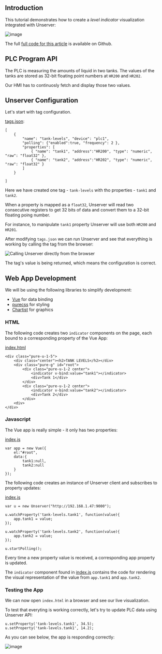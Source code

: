 
## Introduction

This tutorial demonstrates how to create a _level indicator_ visualization integrated with Unserver:

![image](https://s3.amazonaws.com/unserver-blog-media/hmi-with-unserver-level-indicators/1.png)

The full [full code for this article](https://github.com/UnserverCode/Tutorials/blob/master/level-indicators) is available on Github.

## PLC Program API
The PLC is measuring the amounts of liquid in two tanks. 
The values of the tanks are stored as 32-bit floating point numbers at `HR200` and `HR202`.

Our HMI has to continuosly fetch and display those two values. 

## Unserver Configuration
Let's start with tag configuration.

[tags.json](https://github.com/UnserverCode/Tutorials/blob/master/level-indicators/unserver-config/tags.json):

    [
        {
            "name": "tank-levels", "device": "plc1", 
            "polling": {"enabled":true, "frequency": 2 },
            "properties": [
                { "name": "tank1", "address":"HR200", "type": "numeric", "raw": "float32" },
                { "name": "tank2", "address":"HR202", "type": "numeric", "raw": "float32" }
            ]
        }

    ]

Here we have created one tag - `tank-levels` with tho properties - `tank1` and `tank2`.

When a property is mapped as a `float32`, Unserver will read two consecutive registers to get 32 bits of data and convert them to a 32-bit floating poing number. 

For instance, to manipulate `tank1` property Unserver will use both `HR200` and `HR201`.

After modifying `tags.json` we can run Unserver and see that everything is working by calling the tag from the browser:

![Calling Unserver directly from the browser](https://s3.amazonaws.com/unserver-blog-media/hmi-with-unserver-level-indicators/2.png)

The tag's value is being returned, which means the configuration is correct.

## Web App Development

We will be using the following libraries to simplify development:

- [Vue](https://vuejs.org/) for data binding
- [purecss](https://purecss.io/) for styling
- [Chartist](https://gionkunz.github.io/chartist-js/) for graphics

### HTML

The following code creates two `indicator` components on the page, each bound to a corresponding 
property of the Vue App:

[index.html](https://github.com/UnserverCode/Tutorials/blob/master/level-indicators/index.html)

    <div class="pure-u-1-5">
        <div class="center"><h2>TANK LEVELS</h2></div>
        <div class="pure-g" id="root">
            <div class="pure-u-1-2 center">
                <indicator v-bind:value="tank1"></indicator>
                <div>Tank 1</div>
            </div>
            <div class="pure-u-1-2 center">
                <indicator v-bind:value="tank2"></indicator>
                <div>Tank 2</div>
            </div>
        <div>
    </div>

### Javascript

The Vue app is really simple - it only has two properties:

[index.js](https://github.com/UnserverCode/Tutorials/blob/master/level-indicators/index.js)

    var app = new Vue({
        el:"#root",
        data:{
            tank1:null,
            tank2:null
        }
    });

The following code creates an instance of Unserver client and subscribes to property updates:

[index.js](https://github.com/UnserverCode/Tutorials/blob/master/level-indicators/index.js)

    var u = new Unserver("http://192.168.1.47:9000");

    u.watchProperty('tank-levels.tank1', function(value){
        app.tank1 = value;
    });

    u.watchProperty('tank-levels.tank2', function(value){
        app.tank2 = value;
    });

    u.startPolling();

Every time a new property value is received, a corresponding app property is updated.

The `indicator` component found in [index.js](https://github.com/UnserverCode/Tutorials/blob/master/level-indicators/index.js) contains the code for rendering the visual representation of the value from
`app.tank1` and `app.tank2`. 

### Testing the App

We can now open `index.html` in a browser and see our live visualization.

To test that everyting is working correctly, let's try to update PLC data using Unserver API:

    u.setProperty('tank-levels.tank1', 34.5);
    u.setProperty('tank-levels.tank1', 14.2);

As you can see below, the app is responding correctly:

![image](https://s3.amazonaws.com/unserver-blog-media/hmi-with-unserver-level-indicators/3.png)


